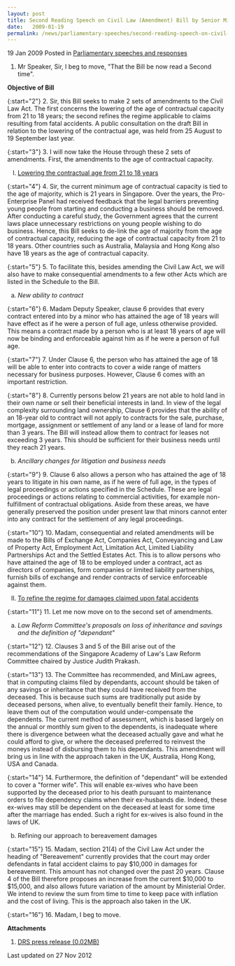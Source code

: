 ```yaml
---
layout: post
title: Second Reading Speech on Civil Law (Amendment) Bill by Senior Minister of State Assoc Prof Ho Peng Kee
date:   2009-01-19
permalink: /news/parliamentary-speeches/second-reading-speech-on-civil-law-amendment-bill-by-senior-minister-of-state-assoc-prof-ho-peng
---
```


19 Jan 2009 Posted in [Parliamentary speeches and responses](/news/parliamentary-speeches) 

1. Mr Speaker, Sir, I beg to move, "That the Bill be now read a Second time".

**Objective of Bill**

{:start="2"}
2. Sir, this Bill seeks to make 2 sets of amendments to the Civil Law Act. The first concerns the lowering of the age of contractual capacity from 21 to 18 years; the second refines the regime applicable to claims resulting from fatal accidents. A public consultation on the draft Bill in relation to the lowering of the contractual age, was held from 25 August to 19 September last year.

{:start="3"}
3. I will now take the House through these 2 sets of amendments. First, the amendments to the age of contractual capacity.

<ol style="list-style-type: upper-roman">
<li><u>Lowering the contractual age from 21 to 18 years </u></li>
</ol>

{:start="4"}
4. Sir, the current minimum age of contractual capacity is tied to the age of majority, which is 21 years in Singapore.  Over the years, the Pro-Enterprise Panel had received feedback that the legal barriers preventing young people from starting and conducting a business should be removed. After conducting a careful study, the Government agrees that the current laws place unnecessary restrictions on young people wishing to do business. Hence, this Bill seeks to de-link the age of majority from the age of contractual capacity, reducing the age of contractual capacity from 21 to 18 years.  Other countries such as Australia, Malaysia and Hong Kong also have 18 years as the age of contractual capacity.

{:start="5"}
5. To facilitate this, besides amending the Civil Law Act, we will also have to make consequential amendments to a few other Acts which are listed in the Schedule to the Bill.


<ol style="list-style-type: lower-alpha">
<li><i>New ability to contract</i> </li>
</ol>

{:start="6"}
6. Madam Deputy Speaker, clause 6 provides that every contract entered into by a minor who has attained the age of 18 years will have effect as if he were a person of full age, unless otherwise provided. This means a contract made by a person who is at least 18 years of age will now be binding and enforceable against him as if he were a person of full age.

{:start="7"}
7. Under Clause 6, the person who has attained the age of 18 will be able to enter into contracts to cover a wide range of matters necessary for business purposes. However, Clause 6 comes with an important restriction.

{:start="8"}
8. Currently persons below 21 years are not able to hold land in their own name or sell their beneficial interests in land. In view of the legal complexity surrounding land ownership, Clause 6 provides that the ability of an 18-year old to contract will not apply to contracts for the sale, purchase, mortgage, assignment or settlement of any land or a lease of land for more than 3 years. The Bill will instead allow them to contract for leases not exceeding 3 years. This should be sufficient for their business needs until they reach 21 years.


<ol start="2" style="list-style-type: lower-alpha">
<li><i>Ancillary changes for litigation and business needs</i></li>
</ol>


{:start="9"}
9. Clause 6 also allows a person who has attained the age of 18 years to litigate in his own name, as if he were of full age, in the types of legal proceedings or actions specified in the Schedule. These are legal proceedings or actions relating to commercial activities, for example non-fulfillment of contractual obligations.  Aside from these areas, we have generally preserved the position under present law that minors cannot enter into any contract for the settlement of any legal proceedings.

{:start="10"}
10. Madam, consequential and related amendments will be made to the Bills of Exchange Act, Companies Act, Conveyancing and Law of Property Act, Employment Act, Limitation Act, Limited Liability Partnerships Act and the Settled Estates Act.  This is to allow persons who have attained the age of 18 to be employed under a contract, act as directors of companies, form companies or limited liability partnerships, furnish bills of exchange and render contracts of service enforceable against them.


<ol start="2" style="list-style-type: upper-roman">
<li><u>To refine the regime for damages claimed upon fatal accidents </u></li>
</ol>

{:start="11"}
11. Let me now move on to the second set of amendments.


<ol style="list-style-type: lower-alpha">
<li><i>Law Reform Committee's proposals on loss of inheritance and savings and the definition of "dependant"</i></li>
</ol>

{:start="12"}
12. Clauses 3 and 5 of the Bill arise out of the recommendations of the Singapore Academy of  Law's Law Reform Committee chaired by  Justice Judith Prakash.

{:start="13"}
13. The Committee has recommended, and MinLaw agrees, that in computing claims filed by dependants, account should be taken of any savings or inheritance that they could have received from the deceased. This is because such sums are traditionally put aside by deceased persons, when alive, to eventually benefit their family. Hence, to leave them out of the computation would under-compensate the dependents.  The current method of assessment, which is based largely on the annual or monthly sum given to the dependents, is inadequate where there is divergence between what the deceased actually gave and what he could afford to give, or where the deceased preferred to reinvest the moneys instead of disbursing them to his dependants. This amendment will bring us in line with the approach taken in the UK, Australia, Hong Kong, USA and Canada.

{:start="14"}
14. Furthermore, the definition of "dependant" will be extended to cover a "former wife". This will enable ex-wives who have been supported by the deceased prior to his death pursuant to maintenance orders to file dependency claims when their ex-husbands die. Indeed, these ex-wives may still be dependent on the deceased at least for some time after the marriage has ended. Such a right for ex-wives is also found in the laws of UK.

<ol start="2" style="list-style-type: lower-alpha">
<li>Refining our approach to bereavement damages </li>
</ol>

{:start="15"}
15. Madam, section 21(4) of the Civil Law Act under the heading of "Bereavement" currently provides that the court may order defendants in fatal accident claims to pay $10,000 in damages for bereavement. This amount has not changed over the past 20 years.  Clause 4 of the Bill therefore proposes an increase from the current $10,000 to $15,000, and also allows future variation of the amount by Ministerial Order.  We intend to review the sum from time to time to keep pace with inflation and the cost of living.  This is the approach also taken in the UK.

{:start="16"}
16. Madam, I beg to move.

**Attachments**  
1. [DRS press release (0.02MB)](/files/news/parliamentary-speeches/2009/01/linkclick0bfc.pdf)


<p class="right-side-updated">Last updated on 27 Nov 2012</p> 
